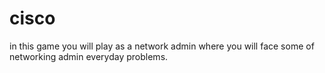 # cisco
in this game you will play as a network admin where you will face some of networking admin  everyday problems.
